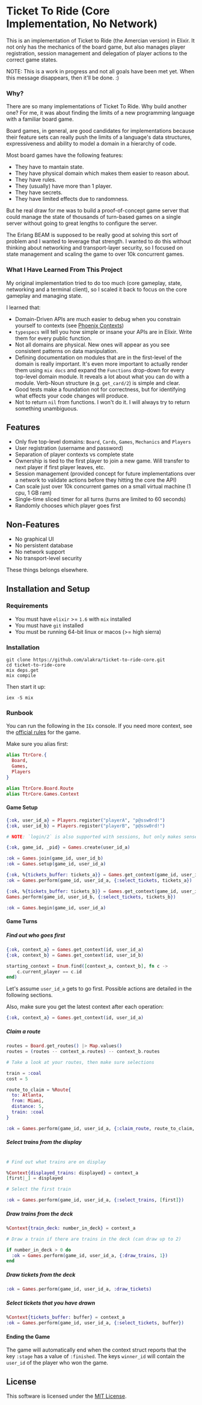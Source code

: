 # Ticket To Ride (Core Implementation, No Network)

This is an implementation of Ticket to Ride (the Amercian version) in
Elixir. It not only has the mechanics of the board game, but also
manages player registration, session management and delegation of
player actions to the correct game states.

NOTE: This is a work in progress and not all goals have been met
yet. When this message disappears, then it'll be done. :)

### Why?

There are so many implementations of Ticket To Ride. Why build another
one? For me, it was about finding the limits of a new programming
language with a familiar board game.

Board games, in general, are good candidates for implementations
because their feature sets can really push the limits of a language's
data structures, expressiveness and ability to model a domain in a
hierarchy of code.

Most board games have the following features:

* They have to mantain state.
* They have physical domain which makes them easier to reason about.
* They have rules.
* They (usually) have more than 1 player.
* They have secrets.
* They have limited effects due to randomness.

But he real draw for me was to build a proof-of-concept game server
that could manage the state of thousands of turn-based games on a
single server without going to great lengths to configure the
server.

The Erlang BEAM is supposed to be really good at solving this sort of
problem and I wanted to leverage that strength. I wanted to do this
without thinking about networking and transport-layer security, so I
focused on state management and scaling the game to over 10k
concurrent games.

### What I Have Learned From This Project

My original implementation tried to do too much (core gameplay, state,
networking and a terminal client), so I scaled it back to focus on the
core gameplay and managing state.

I learned that:

* Domain-Driven APIs are much easier to debug when you constrain
  yourself to contexts (see [Phoenix Contexts](https://hexdocs.pm/phoenix/contexts.html#content))
* `typespecs` will tell you how simple or insane your APIs are in
  Elixir. Write them for every public function.
* Not all domains are physical. New ones will appear as you see
  consistent patterns on data manipulation.
* Defining documentation on modules that are in the first-level of the
  domain is really important. It's even more important to actually
  render them using `mix docs` and expand the `Functions` drop-down
  for every top-level domain module. It reveals a lot about what you
  can do with a module. Verb-Noun structure (e.g. `get_card/2`) is
  simple and clear.
* Good tests make a foundation not for correctness, but for
  identifying what effects your code changes will produce.
* Not to return `nil` from functions. I won't do it. I will always try
  to return something unambiguous.

## Features

* Only five top-level domains: `Board`, `Cards`, `Games`, `Mechanics` and `Players`
* User registration (username and password)
* Separation of player contexts vs complete state
* Ownership is tied to the first player to join a new game. Will transfer to next player if first player leaves, etc.
* Session management (provided concept for future implementations over a network to validate actions before they hitting the core the API)
* Can scale just over 10k concurrent games on a small virtual machine (1 cpu, 1 GB ram)
* Single-time sliced timer for all turns (turns are limited to 60 seconds)
* Randomly chooses which player goes first

## Non-Features

* No graphical UI
* No persistent database
* No network support
* No transport-level security

These things belongs elsewhere.

## Installation and Setup

### Requirements

* You must have `elixir` >= `1.6` with `mix` installed
* You must have `git` installed
* You must be running 64-bit linux or macos (>= high sierra)

### Installation

```shell
git clone https://github.com/alakra/ticket-to-ride-core.git
cd ticket-to-ride-core
mix deps.get
mix compile
```

Then start it up:

```shell
iex -S mix
```

### Runbook

You can run the following in the `IEx` console. If you need more
context, see the [official rules](https://www.daysofwonder.com/tickettoride/en/usa) for the game.

Make sure you alias first:

```elixir
alias TtrCore.{
  Board,
  Games,
  Players
}

alias TtrCore.Board.Route
alias TtrCore.Games.Context
```

#### Game Setup

```elixir
{:ok, user_id_a} = Players.register("playerA", "p@ssw0rd!")
{:ok, user_id_b} = Players.register("playerB", "p@ssw0rd!")

# NOTE: `login/2` is also supported with sessions, but only makes sense in the context of a network.

{:ok, game_id, _pid} = Games.create(user_id_a)

:ok = Games.join(game_id, user_id_b)
:ok = Games.setup(game_id, user_id_a)

{:ok, %{tickets_buffer: tickets_a}} = Games.get_context(game_id, user_id_a)
:ok = Games.perform(game_id, user_id_a, {:select_tickets, tickets_a})

{:ok, %{tickets_buffer: tickets_b}} = Games.get_context(game_id, user_id_b)
Games.perform(game_id, user_id_b, {:select_tickets, tickets_b})

:ok = Games.begin(game_id, user_id_a)
```

#### Game Turns

##### Find out who goes first

```elixir
{:ok, context_a} = Games.get_context(id, user_id_a)
{:ok, context_b} = Games.get_context(id, user_id_b)

starting_context = Enum.find([context_a, context_b], fn c ->
    c.current_player == c.id
end)
```

Let's assume `user_id_a` gets to go first. Possible actions are
detailed in the following sections.

Also, make sure you get the latest context after each operation:

```elixir
{:ok, context_a} = Games.get_context(id, user_id_a)
```

##### Claim a route

```elixir
routes = Board.get_routes() |> Map.values()
routes = (routes -- context_a.routes) -- context_b.routes

# Take a look at your routes, then make sure selections

train = :coal
cost = 5

route_to_claim = %Route{
  to: Atlanta,
  from: Miami,
  distance: 5,
  train: :coal
}

:ok = Games.perform(game_id, user_id_a, {:claim_route, route_to_claim, train, cost})
```

##### Select trains from the display

```elixir

# Find out what trains are on display

%Context{displayed_trains: displayed} = context_a
[first|_] = displayed

# Select the first train

:ok = Games.perform(game_id, user_id_a, {:select_trains, [first]})
```

##### Draw trains from the deck

```elixir
%Context{train_deck: number_in_deck} = context_a

# Draw a train if there are trains in the deck (can draw up to 2)

if number_in_deck > 0 do
  :ok = Games.perform(game_id, user_id_a, {:draw_trains, 1})
end
```

##### Draw tickets from the deck

```elixir
:ok = Games.perform(game_id, user_id_a, :draw_tickets)
```

##### Select tickets that you have drawn

```elixir
%Context{tickets_buffer: buffer} = context_a
:ok = Games.perform(game_id, user_id_a, {:select_tickets, buffer})
```

#### Ending the Game

The game will automatically end when the context struct reports that
the key `:stage` has a value of `:finished`. The keys `winner_id` will
contain the `user_id` of the player who won the game.

## License

This software is licensed under the [MIT License](LICENSE).
